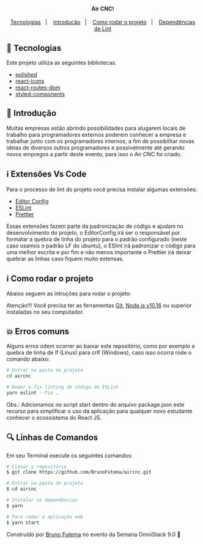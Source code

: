 <h4 align="center">
	Air CNC!
</h4>

<p align="center">
	<a href="#rocket-tecnologias">Tecnologias</a>&nbsp;&nbsp;&nbsp;|&nbsp;&nbsp;&nbsp;
	<a href="#page_facing_up-introdução">Introdução</a>&nbsp;&nbsp;&nbsp;|&nbsp;&nbsp;&nbsp;
	<a href="#information_source-como-rodar-o-projeto">Como rodar o projeto</a>&nbsp;&nbsp;&nbsp;|&nbsp;&nbsp;&nbsp;
  <a href="#information_source-extensões-vs-code">Dependências de Lint</a>
</p>

## :rocket: Tecnologias

Este projeto utiliza as seguintes bibliotecas.

- [polished](https://polished.js.org/)
- [react-icons](https://react-icons.github.io/react-icons/)
- [react-routes-dom](https://reactrouter.com/web/guides/quick-start)
- [styled-components](https://styled-components.com/)

## :page_facing_up: Introdução

Muitas empresas estão abrindo possibilidades para alugarem locais de trabalho para programadores externos poderem conhecer a empresa e trabalhar junto com os programadores internos, a fim de possibilitar novas ideias de diversos outros programadores e possívelmente até gerando novos empregos a partir deste evento, para isso o Air CNC foi criado.

## :information_source: Extensões Vs Code

Para o processo de lint do projeto você precisa instalar algumas extensões:

- [Editor Config](https://marketplace.visualstudio.com/items?itemName=EditorConfig.EditorConfig)
- [ESLint](https://marketplace.visualstudio.com/items?itemName=dbaeumer.vscode-eslint#:~:text=The%20extension%20is%20linting%20an,custom%20task%20in%20tasks.json%20.)
- [Prettier](https://marketplace.visualstudio.com/items?itemName=esbenp.prettier-vscode)

Essas extensões fazem parte da padronização de código e ajudam no desenvolvimento do projeto, o EditorConfig irá ser o responsável por formatar a quebra de linha do projeto para o padrão configurado (neste caso usamos o padrão LF do ubuntu), o ESlint irá padronizar o código para uma melhor escrita e por fim e não menos importante o Prettier irá deixar quebrar as linhas caso fiquem muito extensas.

## :information_source: Como rodar o projeto

Abaixo seguem as intruções para rodar o projeto:

Atenção!!! Você precisa ter as ferramentas [Git](https://git-scm.com), [Node.js v10.16][nodejs] ou superior instaladas no seu computador.

## :boom: Erros comuns

Alguns erros odem ocorrer ao baixar este repositório, como por exemplo a quebra de linha de lf (Linux) para crlf (Windows), caso isso ocorra rode o comando abaixo:

```bash
# Entrar na pasta do projeto
cd aircnc

# Rodar o fix linting de código do ESLint
yarn eslint --fix .
```

Obs.: Adicionamos no script start dentro do arquivo package.json este recurso para simplificar o uso da aplicação para qualquer novo estudante conhecer o ecossistema do React JS.

## :mag: Linhas de Comandos

Em seu Terminal execute os seguintes comandos:

```bash
# Clonar o repositório
$ git clone https://github.com/BrunoFutema/aircnc.git

# Entrar na pasta do projeto
$ cd aircnc

# Instalar as dependências
$ yarn

# Para rodar a aplicação web
$ yarn start
```

Construído por [Bruno Futema](https://www.linkedin.com/in/brunofutema/) no evento da Semana OmniStack 9.0 :wave:

[nodejs]: https://nodejs.org/
[yarn]: https://yarnpkg.com/
[vc]: https://code.visualstudio.com/
